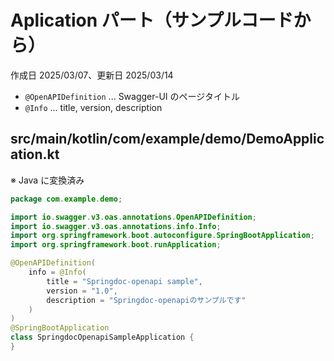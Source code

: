 # Aplication パート（サンプルコードから）

作成日 2025/03/07、更新日 2025/03/14

- `@OpenAPIDefinition` ... Swagger-UI のページタイトル
- `@Info` ... title, version, description

## src/main/kotlin/com/example/demo/DemoApplication.kt

※ Java に変換済み

```java
package com.example.demo;

import io.swagger.v3.oas.annotations.OpenAPIDefinition;
import io.swagger.v3.oas.annotations.info.Info;
import org.springframework.boot.autoconfigure.SpringBootApplication;
import org.springframework.boot.runApplication;

@OpenAPIDefinition(
    info = @Info(
        title = "Springdoc-openapi sample",
        version = "1.0",
        description = "Springdoc-openapiのサンプルです"
    )
)
@SpringBootApplication
class SpringdocOpenapiSampleApplication {
}
```
